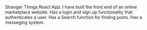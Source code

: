Stranger Things React App.
I have built the front end of an online marketplace website.
Has a login and sign up functionality that authenticates a user.
Has a Search function for finding posts.
Has a messeging system.
